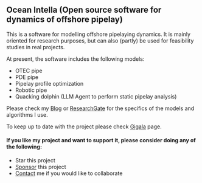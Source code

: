 ## Ocean Intella (Open source software for dynamics of offshore pipelay)

This is a software for modelling offshore pipelaying dynamics. It is mainly oriented for research purposes, but can also (partly) be used for feasibility studies in real projects.  

At present, the software includes the following models:
* OTEC pipe 
* PDE pipe 
* Pipelay profile optimization
* Robotic pipe
* Quacking dolphin (LLM Agent to perform static pipelay analysis)

Please check my [Blog](https://gigatskhondia.medium.com/) or [ResearchGate](https://www.researchgate.net/profile/Giorgi-Tskhondia) for the specifics of the models and algorithms I use. 

To keep up to date with the project please check [Gigala](https://gigala.io/) page. 

#### If you like my project and want to support it, please consider doing any of the following: ####
* Star this project
* [Sponsor](https://www.paypal.me/gigatskhondia) this project 
* [Contact](https://gigala.io/) me if you would like to collaborate

